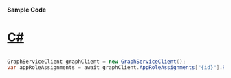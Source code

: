 #### Sample Code
# [C#](#tab/Csharp)

```C#

GraphServiceClient graphClient = new GraphServiceClient();
var appRoleAssignments = await graphClient.AppRoleAssignments["{id}"].Request().GetAsync();

```
